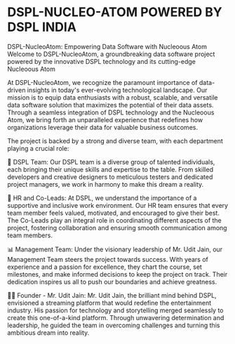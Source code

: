 # DSPL-NUCLEO-ATOM POWERED BY DSPL INDIA
DSPL-NucleoAtom: Empowering Data Software with Nucleoous Atom  Welcome to DSPL-NucleoAtom, a groundbreaking data software project powered by the innovative DSPL technology and its cutting-edge Nucleoous Atom

At DSPL-NucleoAtom, we recognize the paramount importance of data-driven insights in today's ever-evolving technological landscape. Our mission is to equip data enthusiasts with a robust, scalable, and versatile data software solution that maximizes the potential of their data assets. Through a seamless integration of DSPL technology and the Nucleoous Atom, we bring forth an unparalleled experience that redefines how organizations leverage their data for valuable business outcomes.

The project is backed by a strong and diverse team, with each department playing a crucial role:

👥 DSPL Team: Our DSPL team is a diverse group of talented individuals, each bringing their unique skills and expertise to the table. From skilled developers and creative designers to meticulous testers and dedicated project managers, we work in harmony to make this dream a reality.

💼 HR and Co-Leads: At DSPL, we understand the importance of a supportive and inclusive work environment. Our HR team ensures that every team member feels valued, motivated, and encouraged to give their best. The Co-Leads play an integral role in coordinating different aspects of the project, fostering collaboration and ensuring smooth communication among team members.

📊 Management Team: Under the visionary leadership of Mr. Udit Jain, our Management Team steers the project towards success. With years of experience and a passion for excellence, they chart the course, set milestones, and make informed decisions to keep the project on track. Their dedication inspires us all to push our boundaries and achieve greatness.

🧙‍♂️ Founder - Mr. Udit Jain: Mr. Udit Jain, the brilliant mind behind DSPL, envisioned a streaming platform that would redefine the entertainment industry. His passion for technology and storytelling merged seamlessly to create this one-of-a-kind platform. Through unwavering determination and leadership, he guided the team in overcoming challenges and turning this ambitious dream into reality.
